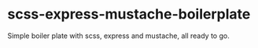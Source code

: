 # scss-express-mustache-boilerplate
Simple boiler plate with scss, express and mustache, all ready to go.
